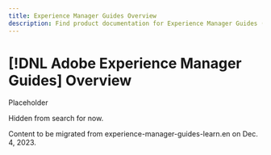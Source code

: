 ```yaml
---
title: Experience Manager Guides Overview
description: Find product documentation for Experience Manager Guides (formerly XML Documentation for Adobe Experience Manager). Learn about native DITA support and structured authoring in Experience Manager.
---
```

# [!DNL Adobe Experience Manager Guides] Overview

Placeholder

Hidden from search for now.

Content to be migrated from experience-manager-guides-learn.en on Dec. 4, 2023.
